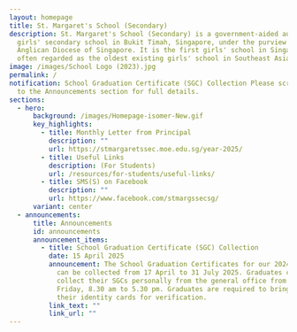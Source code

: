 ```yaml
---
layout: homepage
title: St. Margaret's School (Secondary)
description: St. Margaret's School (Secondary) is a government-aided autonomous
  girls' secondary school in Bukit Timah, Singapore, under the purview of the
  Anglican Diocese of Singapore. It is the first girls' school in Singapore and
  often regarded as the oldest existing girls' school in Southeast Asia.
image: /images/School Logo (2023).jpg
permalink: /
notification: School Graduation Certificate (SGC) Collection Please scroll down
  to the Announcements section for full details.
sections:
  - hero:
      background: /images/Homepage-isomer-New.gif
      key_highlights:
        - title: Monthly Letter from Principal
          description: ""
          url: https://stmargaretssec.moe.edu.sg/year-2025/
        - title: Useful Links
          description: (For Students)
          url: /resources/for-students/useful-links/
        - title: SMS(S) on Facebook
          description: ""
          url: https://www.facebook.com/stmargssecsg/
      variant: center
  - announcements:
      title: Announcements
      id: announcements
      announcement_items:
        - title: School Graduation Certificate (SGC) Collection
          date: 15 April 2025
          announcement: The School Graduation Certificates for our 2024 SMS(S) graduates
            can be collected from 17 April to 31 July 2025. Graduates can
            collect their SGCs personally from the general office from Monday to
            Friday, 8.30 am to 5.30 pm. Graduates are required to bring along
            their identity cards for verification.
          link_text: ""
          link_url: ""
---
```

